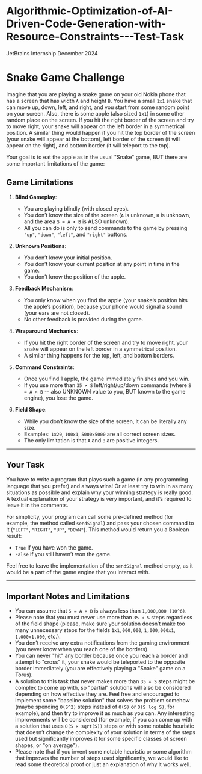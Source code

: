 # Algorithmic-Optimization-of-AI-Driven-Code-Generation-with-Resource-Constraints---Test-Task
JetBrains Internship December 2024

# Snake Game Challenge

Imagine that you are playing a snake game on your old Nokia phone that has a screen that has width `A` and height `B`. You have a small `1x1` snake that can move up, down, left, and right, and you start from some random point on your screen. Also, there is some apple (also sized `1x1`) in some other random place on the screen. If you hit the right border of the screen and try to move right, your snake will appear on the left border in a symmetrical position. A similar thing would happen if you hit the top border of the screen (your snake will appear at the bottom), left border of the screen (it will appear on the right), and bottom border (it will teleport to the top). 

Your goal is to eat the apple as in the usual "Snake" game, BUT there are some important limitations of the game:

## Game Limitations
1. **Blind Gameplay**:
   - You are playing blindly (with closed eyes).
   - You don’t know the size of the screen (`A` is unknown, `B` is unknown, and the area `S = A × B` is ALSO unknown).
   - All you can do is only to send commands to the game by pressing `"up"`, `"down"`, `"left"`, and `"right"` buttons.

2. **Unknown Positions**:
   - You don’t know your initial position.
   - You don’t know your current position at any point in time in the game.
   - You don’t know the position of the apple.

3. **Feedback Mechanism**:
   - You only know when you find the apple (your snake’s position hits the apple’s position), because your phone would signal a sound (your ears are not closed).
   - No other feedback is provided during the game.

4. **Wraparound Mechanics**:
   - If you hit the right border of the screen and try to move right, your snake will appear on the left border in a symmetrical position.
   - A similar thing happens for the top, left, and bottom borders.

5. **Command Constraints**:
   - Once you find 1 apple, the game immediately finishes and you win.
   - If you use more than `35 × S` left/right/up/down commands (where `S = A × B` -- also UNKNOWN value to you, BUT known to the game engine), you lose the game.

6. **Field Shape**:
   - While you don’t know the size of the screen, it can be literally any size.
   - Examples: `1x20`, `100x1`, `5000x5000` are all correct screen sizes.
   - The only limitation is that `A` and `B` are positive integers.

---

## Your Task

You have to write a program that plays such a game (in any programming language that you prefer) and always wins! Or at least try to win in as many situations as possible and explain why your winning strategy is really good. A textual explanation of your strategy is very important, and it’s required to leave it in the comments.

For simplicity, your program can call some pre-defined method (for example, the method called `sendSignal`) and pass your chosen command to it (`"LEFT"`, `"RIGHT"`, `"UP"`, `"DOWN"`). This method would return you a Boolean result:
- `True` if you have won the game.
- `False` if you still haven’t won the game.

Feel free to leave the implementation of the `sendSignal` method empty, as it would be a part of the game engine that you interact with.

---

## Important Notes and Limitations

- You can assume that `S = A × B` is always less than `1,000,000 (10^6)`.
- Please note that you must never use more than `35 × S` steps regardless of the field shape (please, make sure your solution doesn’t make too many unnecessary steps for the fields `1x1,000,000`, `1,000,000x1`, `1,000x1,000`, etc.).
- You don’t receive any extra notifications from the gaming environment (you never know when you reach one of the borders).
- You can never "hit" any border because once you reach a border and attempt to "cross" it, your snake would be teleported to the opposite border immediately (you are effectively playing a "Snake" game on a Torus).
- A solution to this task that never makes more than `35 × S` steps might be complex to come up with, so "partial" solutions will also be considered depending on how effective they are. Feel free and encouraged to implement some "baseline solution" that solves the problem somehow (maybe spending `O(S^2)` steps instead of `O(S)` or `O(S log S)`, for example), and then try to improve it as much as you can. Any interesting improvements will be considered (for example, if you can come up with a solution that uses `O(S × sqrt(S))` steps or with some notable heuristic that doesn’t change the complexity of your solution in terms of the steps used but significantly improves it for some specific classes of screen shapes, or "on average").
- Please note that if you invent some notable heuristic or some algorithm that improves the number of steps used significantly, we would like to read some theoretical proof or just an explanation of why it works well.



